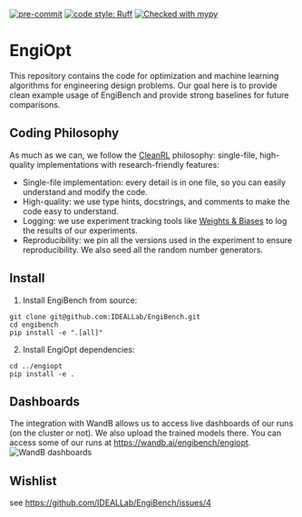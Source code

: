 [![pre-commit](https://img.shields.io/badge/pre--commit-enabled-brightgreen?logo=pre-commit&logoColor=white)](https://pre-commit.com/)
[![code style: Ruff](
    https://img.shields.io/endpoint?url=https://raw.githubusercontent.com/astral-sh/ruff/main/assets/badge/v2.json)](
    https://github.com/astral-sh/ruff)
[![Checked with mypy](http://www.mypy-lang.org/static/mypy_badge.svg)](http://mypy-lang.org/)

# EngiOpt

This repository contains the code for optimization and machine learning algorithms for engineering design problems. Our goal here is to provide clean example usage of EngiBench and provide strong baselines for future comparisons.

## Coding Philosophy
As much as we can, we follow the [CleanRL](https://github.com/vwxyzjn/cleanrl) philosophy: single-file, high-quality implementations with research-friendly features:
* Single-file implementation: every detail is in one file, so you can easily understand and modify the code.
* High-quality: we use type hints, docstrings, and comments to make the code easy to understand.
* Logging: we use experiment tracking tools like [Weights & Biases](https://wandb.ai/site) to log the results of our experiments.
* Reproducibility: we pin all the versions used in the experiment to ensure reproducibility. We also seed all the random number generators.

## Install
1. Install EngiBench from source:
```
git clone git@github.com:IDEALLab/EngiBench.git
cd engibench
pip install -e ".[all]"
```
2. Install EngiOpt dependencies:
```
cd ../engiopt
pip install -e .
```

## Dashboards
The integration with WandB allows us to access live dashboards of our runs (on the cluster or not). We also upload the trained models there. You can access some of our runs at https://wandb.ai/engibench/engiopt.
<img src="imgs/wandb_dasboard.png" alt="WandB dashboards"/>




## Wishlist
see https://github.com/IDEALLab/EngiBench/issues/4

